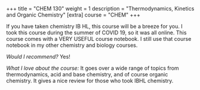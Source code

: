 +++
title = "CHEM 130"
weight = 1
description = "Thermodynamics, Kinetics and Organic Chemistry"
[extra]
course = "CHEM"
+++

If you have taken chemistry IB HL, this course will be a breeze for you. I took this course during the summer of COVID 19, so it was all online. This course comes with a VERY USEFUL course notebook. I still use that course notebook in my other chemistry and biology courses.

*Would I recommend?* Yes!

*What I love about the course:* It goes over a wide range of topics from thermodynamics, acid and base chemistry, and of course organic chemistry. It gives a nice review for those who took IBHL chemistry.
